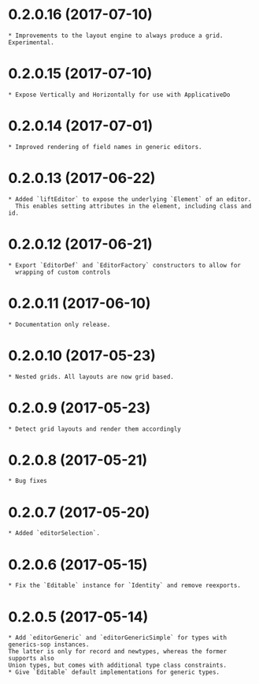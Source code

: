 # 0.2.0.16 (2017-07-10)
    * Improvements to the layout engine to always produce a grid. Experimental.
# 0.2.0.15 (2017-07-10)
    * Expose Vertically and Horizontally for use with ApplicativeDo
# 0.2.0.14 (2017-07-01)
    * Improved rendering of field names in generic editors.
# 0.2.0.13 (2017-06-22)
    * Added `liftEditor` to expose the underlying `Element` of an editor.
      This enables setting attributes in the element, including class and id.
# 0.2.0.12 (2017-06-21)
    * Export `EditorDef` and `EditorFactory` constructors to allow for
      wrapping of custom controls
# 0.2.0.11 (2017-06-10)
    * Documentation only release.
# 0.2.0.10 (2017-05-23)
    * Nested grids. All layouts are now grid based.
# 0.2.0.9 (2017-05-23)
    * Detect grid layouts and render them accordingly 
# 0.2.0.8 (2017-05-21)
    * Bug fixes
# 0.2.0.7 (2017-05-20)
    * Added `editorSelection`.
# 0.2.0.6 (2017-05-15)
    * Fix the `Editable` instance for `Identity` and remove reexports.
# 0.2.0.5 (2017-05-14)

	* Add `editorGeneric` and `editorGenericSimple` for types with generics-sop instances.
	The latter is only for record and newtypes, whereas the former supports also
	Union types, but comes with additional type class constraints.
	* Give `Editable` default implementations for generic types.
